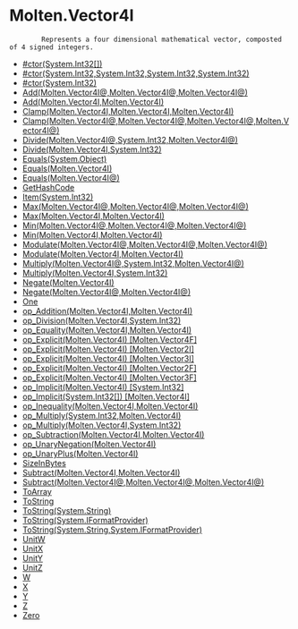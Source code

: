 ﻿  
# Molten.Vector4I

            Represents a four dimensional mathematical vector, composted of 4 signed integers.
            
  
*  [#ctor(System.Int32[])](docs/Molten.Math/Molten/Vector4I/#ctor.md)  
*  [#ctor(System.Int32,System.Int32,System.Int32,System.Int32)](docs/Molten.Math/Molten/Vector4I/#ctor.md)  
*  [#ctor(System.Int32)](docs/Molten.Math/Molten/Vector4I/#ctor.md)  
*  [Add(Molten.Vector4I@,Molten.Vector4I@,Molten.Vector4I@)](docs/Molten.Math/Molten/Vector4I/Add.md)  
*  [Add(Molten.Vector4I,Molten.Vector4I)](docs/Molten.Math/Molten/Vector4I/Add.md)  
*  [Clamp(Molten.Vector4I,Molten.Vector4I,Molten.Vector4I)](docs/Molten.Math/Molten/Vector4I/Clamp.md)  
*  [Clamp(Molten.Vector4I@,Molten.Vector4I@,Molten.Vector4I@,Molten.Vector4I@)](docs/Molten.Math/Molten/Vector4I/Clamp.md)  
*  [Divide(Molten.Vector4I@,System.Int32,Molten.Vector4I@)](docs/Molten.Math/Molten/Vector4I/Divide.md)  
*  [Divide(Molten.Vector4I,System.Int32)](docs/Molten.Math/Molten/Vector4I/Divide.md)  
*  [Equals(System.Object)](docs/Molten.Math/Molten/Vector4I/Equals.md)  
*  [Equals(Molten.Vector4I)](docs/Molten.Math/Molten/Vector4I/Equals.md)  
*  [Equals(Molten.Vector4I@)](docs/Molten.Math/Molten/Vector4I/Equals.md)  
*  [GetHashCode](docs/Molten.Math/Molten/Vector4I/GetHashCode.md)  
*  [Item(System.Int32)](docs/Molten.Math/Molten/Vector4I/Item.md)  
*  [Max(Molten.Vector4I@,Molten.Vector4I@,Molten.Vector4I@)](docs/Molten.Math/Molten/Vector4I/Max.md)  
*  [Max(Molten.Vector4I,Molten.Vector4I)](docs/Molten.Math/Molten/Vector4I/Max.md)  
*  [Min(Molten.Vector4I@,Molten.Vector4I@,Molten.Vector4I@)](docs/Molten.Math/Molten/Vector4I/Min.md)  
*  [Min(Molten.Vector4I,Molten.Vector4I)](docs/Molten.Math/Molten/Vector4I/Min.md)  
*  [Modulate(Molten.Vector4I@,Molten.Vector4I@,Molten.Vector4I@)](docs/Molten.Math/Molten/Vector4I/Modulate.md)  
*  [Modulate(Molten.Vector4I,Molten.Vector4I)](docs/Molten.Math/Molten/Vector4I/Modulate.md)  
*  [Multiply(Molten.Vector4I@,System.Int32,Molten.Vector4I@)](docs/Molten.Math/Molten/Vector4I/Multiply.md)  
*  [Multiply(Molten.Vector4I,System.Int32)](docs/Molten.Math/Molten/Vector4I/Multiply.md)  
*  [Negate(Molten.Vector4I)](docs/Molten.Math/Molten/Vector4I/Negate.md)  
*  [Negate(Molten.Vector4I@,Molten.Vector4I@)](docs/Molten.Math/Molten/Vector4I/Negate.md)  
*  [One](docs/Molten.Math/Molten/Vector4I/One.md)  
*  [op_Addition(Molten.Vector4I,Molten.Vector4I)](docs/Molten.Math/Molten/Vector4I/op_Addition.md)  
*  [op_Division(Molten.Vector4I,System.Int32)](docs/Molten.Math/Molten/Vector4I/op_Division.md)  
*  [op_Equality(Molten.Vector4I,Molten.Vector4I)](docs/Molten.Math/Molten/Vector4I/op_Equality.md)  
*  [op_Explicit(Molten.Vector4I) [Molten.Vector4F]](docs/Molten.Math/Molten/Vector4I/op_Explicit.md)  
*  [op_Explicit(Molten.Vector4I) [Molten.Vector2I]](docs/Molten.Math/Molten/Vector4I/op_Explicit.md)  
*  [op_Explicit(Molten.Vector4I) [Molten.Vector3I]](docs/Molten.Math/Molten/Vector4I/op_Explicit.md)  
*  [op_Explicit(Molten.Vector4I) [Molten.Vector2F]](docs/Molten.Math/Molten/Vector4I/op_Explicit.md)  
*  [op_Explicit(Molten.Vector4I) [Molten.Vector3F]](docs/Molten.Math/Molten/Vector4I/op_Explicit.md)  
*  [op_Implicit(Molten.Vector4I) [System.Int32]](docs/Molten.Math/Molten/Vector4I/op_Implicit.md)  
*  [op_Implicit(System.Int32[]) [Molten.Vector4I]](docs/Molten.Math/Molten/Vector4I/op_Implicit.md)  
*  [op_Inequality(Molten.Vector4I,Molten.Vector4I)](docs/Molten.Math/Molten/Vector4I/op_Inequality.md)  
*  [op_Multiply(System.Int32,Molten.Vector4I)](docs/Molten.Math/Molten/Vector4I/op_Multiply.md)  
*  [op_Multiply(Molten.Vector4I,System.Int32)](docs/Molten.Math/Molten/Vector4I/op_Multiply.md)  
*  [op_Subtraction(Molten.Vector4I,Molten.Vector4I)](docs/Molten.Math/Molten/Vector4I/op_Subtraction.md)  
*  [op_UnaryNegation(Molten.Vector4I)](docs/Molten.Math/Molten/Vector4I/op_UnaryNegation.md)  
*  [op_UnaryPlus(Molten.Vector4I)](docs/Molten.Math/Molten/Vector4I/op_UnaryPlus.md)  
*  [SizeInBytes](docs/Molten.Math/Molten/Vector4I/SizeInBytes.md)  
*  [Subtract(Molten.Vector4I,Molten.Vector4I)](docs/Molten.Math/Molten/Vector4I/Subtract.md)  
*  [Subtract(Molten.Vector4I@,Molten.Vector4I@,Molten.Vector4I@)](docs/Molten.Math/Molten/Vector4I/Subtract.md)  
*  [ToArray](docs/Molten.Math/Molten/Vector4I/ToArray.md)  
*  [ToString](docs/Molten.Math/Molten/Vector4I/ToString.md)  
*  [ToString(System.String)](docs/Molten.Math/Molten/Vector4I/ToString.md)  
*  [ToString(System.IFormatProvider)](docs/Molten.Math/Molten/Vector4I/ToString.md)  
*  [ToString(System.String,System.IFormatProvider)](docs/Molten.Math/Molten/Vector4I/ToString.md)  
*  [UnitW](docs/Molten.Math/Molten/Vector4I/UnitW.md)  
*  [UnitX](docs/Molten.Math/Molten/Vector4I/UnitX.md)  
*  [UnitY](docs/Molten.Math/Molten/Vector4I/UnitY.md)  
*  [UnitZ](docs/Molten.Math/Molten/Vector4I/UnitZ.md)  
*  [W](docs/Molten.Math/Molten/Vector4I/W.md)  
*  [X](docs/Molten.Math/Molten/Vector4I/X.md)  
*  [Y](docs/Molten.Math/Molten/Vector4I/Y.md)  
*  [Z](docs/Molten.Math/Molten/Vector4I/Z.md)  
*  [Zero](docs/Molten.Math/Molten/Vector4I/Zero.md)